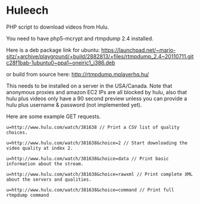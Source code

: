 Huleech
=======

PHP script to download videos from Hulu.

You need to have php5-mcrypt and rtmpdump 2.4 installed.

Here is a deb package link for ubuntu: https://launchpad.net/~mario-sitz/+archive/playground/+build/2882813/+files/rtmpdump_2.4~20110711.gitc28f1bab-1ubuntu0~ppa1~oneiric1_i386.deb

or build from source here: http://rtmpdump.mplayerhq.hu/

This needs to be installed on a server in the USA/Canada.
Note that anonymous proxies and amazon EC2 IPs are all blocked by hulu, also that hulu plus videos only have a 90 second preview unless you can provide a hulu plus username & password (not implemented yet).

Here are some example GET requests.

```u=http://www.hulu.com/watch/381638 // Print a CSV list of quality choices.```

```u=http://www.hulu.com/watch/381638&choice=2 // Start downloading the video quality at index 2.```

```u=http://www.hulu.com/watch/381638&choice=data // Print basic information about the stream.```

```u=http://www.hulu.com/watch/381638&choice=rawxml // Print complete XML about the servers and qualities.```

```u=http://www.hulu.com/watch/381638&choice=command // Print full rtmpdump command```